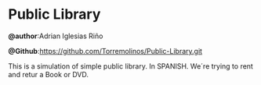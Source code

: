 # Public Library

**@author**:Adrian Iglesias Riño


**@Github**:https://github.com/Torremolinos/Public-Library.git

This is a simulation of simple public library. In SPANISH. We´re trying to rent and retur a Book or DVD.